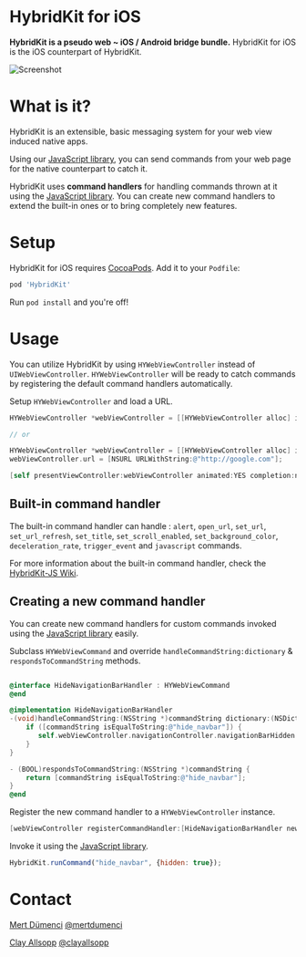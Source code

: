 # HybridKit for iOS

**HybridKit is a pseudo web ~ iOS / Android bridge bundle.** HybridKit for iOS is the iOS counterpart of HybridKit.

![Screenshot](http://i.imgur.com/K86x7V1l.png)

# What is it?

HybridKit is an extensible, basic messaging system for your web view induced native apps.

Using our [JavaScript library](http://github.com/usepropeller/HybridKit-JS), you can send commands from your web page for the native counterpart to catch it.

HybridKit uses **command handlers** for handling commands thrown at it using the [JavaScript library](http://github.com/usepropeller/HybridKit-JS). You can create new command handlers to extend the built-in ones or to bring completely new features.

# Setup

HybridKit for iOS requires [CocoaPods](http://cocoapods.org/). Add it to your `Podfile`:

```ruby
pod 'HybridKit'
```

Run `pod install` and you're off!

# Usage

You can utilize HybridKit by using  `HYWebViewController` instead of  `UIWebViewController`. `HYWebViewController` will  be ready to catch commands by registering the default command handlers automatically.

Setup `HYWebViewController` and load a URL.
```Objective-C
HYWebViewController *webViewController = [[HYWebViewController alloc] initWithParams:@{@"url" : @"http://google.com"}];

// or

HYWebViewController *webViewController = [[HYWebViewController alloc] init];
webViewController.url = [NSURL URLWithString:@"http://google.com"];

[self presentViewController:webViewController animated:YES completion:nil];
```

## Built-in command handler

The built-in command handler can handle :
`alert`, `open_url`, `set_url`, `set_url_refresh`, `set_title`, `set_scroll_enabled`, `set_background_color`, `deceleration_rate`, `trigger_event` and `javascript` commands.

For more information about the built-in command handler, check the [HybridKit-JS Wiki](https://github.com/usepropeller/HybridKit-iOS/wiki).

## Creating a new command handler

You can create new command handlers for custom commands invoked using the [JavaScript library](http://github.com/usepropeller/HybridKit-JS) easily.

Subclass `HYWebViewCommand` and override `handleCommandString:dictionary` & `respondsToCommandString` methods.

```Objective-C

@interface HideNavigationBarHandler : HYWebViewCommand
@end

@implementation HideNavigationBarHandler
-(void)handleCommandString:(NSString *)commandString dictionary:(NSDictionary *)commandDictionary {
	if ([commandString isEqualToString:@"hide_navbar"]) {
       self.webViewController.navigationController.navigationBarHidden = [commandDictionary[@"hidden"] boolValue];
	}
}

- (BOOL)respondsToCommandString:(NSString *)commandString {
	return [commandString isEqualToString:@"hide_navbar"];
}
@end
```

Register the new command handler to a `HYWebViewController` instance.

```Objective-C
[webViewController registerCommandHandler:[HideNavigationBarHandler new]];
```

Invoke it using the [JavaScript library](http://github.com/usepropeller/HybridKit-JS).

```JavaScript
HybridKit.runCommand("hide_navbar", {hidden: true});
```

# Contact

[Mert Dümenci](http://dumenci.me/)
[@mertdumenci](https://twitter.com/mertdumenci)

[Clay Allsopp](http://clayallsopp.com/)
[@clayallsopp](https://twitter.com/clayallsopp)